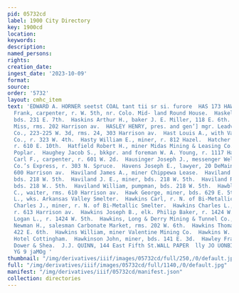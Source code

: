 ```yaml
---
pid: 05732cd
label: 1900 City Directory
key: 1900cd
location: 
keywords: 
description: 
named_persons: 
rights: 
creation_date: 
ingest_date: '2023-10-09'
format: 
source: 
order: '5732'
layout: cmhc_item
text: 'EDWARD A. HORNER seetst COAL tant tii sr si. furore  HAS 173 HAW  Haseneidt
  Frank, carpenter, r. W. 5th, nr. Colo. Mid- land Round House.  Haskell C. C., miner,
  bds. 231 E. 7th.  Haskins Arthur H., baker J. E. Miller, 118 E. 6th.  Haskins Ethel
  Miss, rms. 202 Harrison av.  HASLEY HENRY, pres. and gen’] mgr. Leadville Live Stock
  Co., 223-225 W. 3d, rms. 24, 303 Harrison av.  Hast Louis A., with Valentine Mining
  Co., r. 323 W. 4th.  Hasty William E., miner, r. 812 Hazel.  Hatcher Frank P., blksmith,
  r. 610 E. 10th.  Hatfield Robert H., miner Midas Mining & Leasing Co., r. 318 N.
  Poplar.  Haughey Jacob S., bkkpr. and foreman W. A. Young, r. 1117 Harrison av.  Hauschild
  Carl F., carpenter, r. 601 W. 2d.  Hausinger Joseph J., messenger Wells, Fargo &
  Co.’s Express, r. 303 N. Spruce.  Havens Joseph E., lawyer, 20 DeMaineville Blk.,
  600 Harrison av.  Haviland James A., miner Chippewa Lease.  Haviland John, machinist,
  bds. 218 W. 5th.  Haviland J. E., miner, bds. 218 W. 5th.  Haviland Robert, miner,
  bds. 218 W.. 5th.  Haviland William, pumpman, bds. 218 W. 5th.  Hawblits Charles
  C., waiter, rms. 610 Harrison av.  Hawk George, miner, bds. 629 E. 5th.  Hawkanson
  L., wks. Arkansas Valley Smelter.  Hawkins Carl, r. N. of Bi-Metallic Smelter.  Hawkins
  Charles J., miner, r. N. of Bi-Metallic Smelter.  Hawkins Charles L., carpenter,
  r. 613 Harrison av.  Hawkins Joseph B., elk. Philip Baker, r. 1424 W. 5th.  Hawkins
  Logan L., r. 1424 W. 5th.  Hawkins, Long & Derry Mining & Tunnel Co., Quincy Bik.  Hawkins
  Newman H., salesman Carbonate Market, rms. 202 W. 6th.  Hawkins Thomas, miner, rms.
  422 E. 6th.  Hawkins William, miner Valentine Mining Co.  Hawkins W. T., clk., bds.
  Hotel Cottingham.  Hawkinson John, miner, bds. 141 E. 3d.  Hawley Frank, musician
  Dower & Shea.  J.J. QUINN, 144 East Fifth St.WALL PAPER  lly JO UONBIDOSSY ANY "URS
  YG 9 jaMOg '
thumbnail: "/img/derivatives/iiif/images/05732cd/full/250,/0/default.jpg"
full: "/img/derivatives/iiif/images/05732cd/full/1140,/0/default.jpg"
manifest: "/img/derivatives/iiif/05732cd/manifest.json"
collection: directories
---
```

